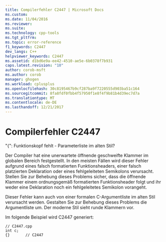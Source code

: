```yaml
---
title: Compilerfehler C2447 | Microsoft Docs
ms.custom: 
ms.date: 11/04/2016
ms.reviewer: 
ms.suite: 
ms.technology: cpp-tools
ms.tgt_pltfrm: 
ms.topic: error-reference
f1_keywords: C2447
dev_langs: C++
helpviewer_keywords: C2447
ms.assetid: d1bd6e9a-ee42-4510-ae5e-6b0378f7b931
caps.latest.revision: "10"
author: corob-msft
ms.author: corob
manager: ghogen
ms.workload: cplusplus
ms.openlocfilehash: 30c8195467b9cf287ba9f7220555d903ba51c164
ms.sourcegitcommit: 8fa8fdf0fbb4f57950f1e8f4f9b81b4d39ec7d7a
ms.translationtype: MT
ms.contentlocale: de-DE
ms.lasthandoff: 12/21/2017
---
```

# <a name="compiler-error-c2447"></a>Compilerfehler C2447
"{": Funktionskopf fehlt - Parameterliste im alten Stil?  
  
 Der Compiler hat eine unerwartete öffnende geschweifte Klammer im globalen Bereich festgestellt. In den meisten Fällen wird dieser Fehler aufgrund eines falsch formatierten Funktionsheaders, einer falsch platzierten Deklaration oder eines fehlgeleiteten Semikolons verursacht. Stellen Sie zur Behebung dieses Problems sicher, dass die öffnende Klammer einem ordnungsgemäß formatierten Funktionsheader folgt und ihr weder eine Deklaration noch ein fehlgeleitetes Semikolon vorangeht.  
  
 Dieser Fehler kann auch von einer formalen C-Argumentliste im alten Stil verursacht werden. Gestalten Sie zur Behebung dieses Problems die Argumentliste um. Der moderne Stil sieht runde Klammern vor.  
  
 Im folgende Beispiel wird C2447 generiert:  
  
```  
// C2447.cpp  
int c;  
{}       // C2447  
```